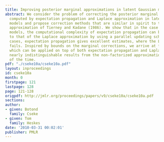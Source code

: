 ```yaml
---
title: Improving posterior marginal approximations in latent Gaussian models
abstract: We consider the problem of correcting the posterior marginal approximations
  computed by expectation propagation and Laplace approximation in latent Gaussian
  models and propose correction methods that are similar in spirit to the Laplace
  approximation of Tierney and Kadane (1986). We show that in the case of sparse Gaussian
  models, the computational complexity of expectation propagation can be made comparable
  to that of the Laplace approximation by using a parallel updating scheme. In some
  cases, expectation propagation gives excellent estimates, where the Laplace approximation
  fails. Inspired by bounds on the marginal corrections, we arrive at factorized approximations,
  which can be applied on top of both expectation propagation and Laplace. These give
  nearly indistinguishable results from the non-factorized approximations in a fraction
  of the time.
pdf: "./cseke10a/cseke10a.pdf"
layout: inproceedings
id: cseke10a
month: 0
firstpage: 121
lastpage: 128
page: 121-128
origpdf: http://jmlr.org/proceedings/papers/v9/cseke10a/cseke10a.pdf
sections: 
author:
- given: Botond
  family: Cseke
- given: Tom
  family: Heskes
date: '2010-03-31 00:02:01'
publisher: PMLR
---
```

